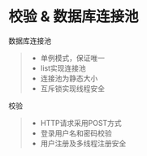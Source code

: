 
校验 & 数据库连接池
===============
数据库连接池
> * 单例模式，保证唯一
> * list实现连接池
> * 连接池为静态大小
> * 互斥锁实现线程安全

校验
> * HTTP请求采用POST方式
> * 登录用户名和密码校验
> * 用户注册及多线程注册安全